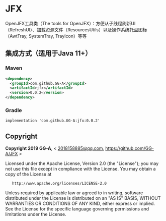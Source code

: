 # JFX
OpenJFX工具类（The tools for OpenJFX）：方便从子线程刷新UI（RefreshUI）、加载资源文件（ResourcesUtils）以及操作系统托盘图标（AwtTray, SystemTray, TrayIcon）等等


## 集成方式（适用于Java 11+）
### Maven
```xml
<dependency>
  <groupId>com.github.GG-A</groupId>
  <artifactId>jfx</artifactId>
  <version>0.0.2</version>
</dependency>
```

### Gradle
```
implementation 'com.github.GG-A:jfx:0.0.2'
```


## Copyright

   **Copyright 2019 GG-A**, < 2018158885@qq.com, https://github.com/GG-A/JFX >
 
   Licensed under the Apache License, Version 2.0 (the "License");
   you may not use this file except in compliance with the License.
   You may obtain a copy of the License at

       http://www.apache.org/licenses/LICENSE-2.0

   Unless required by applicable law or agreed to in writing, software
   distributed under the License is distributed on an "AS IS" BASIS,
   WITHOUT WARRANTIES OR CONDITIONS OF ANY KIND, either express or implied.
   See the License for the specific language governing permissions and
   limitations under the License.

